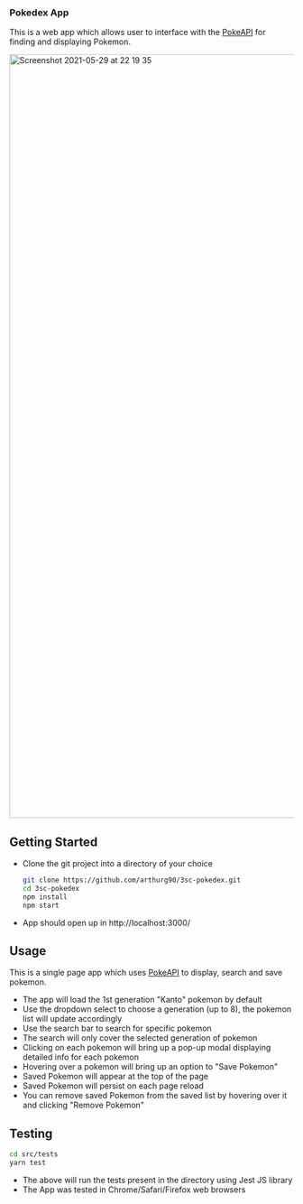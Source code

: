 ### Pokedex App

This is a web app which allows user to interface with the [PokeAPI](https://pokeapi.co/) for finding and displaying Pokemon.

<img width="1354" alt="Screenshot 2021-05-29 at 22 19 35" src="https://user-images.githubusercontent.com/32075763/120085087-2ebe8a80-c0cd-11eb-91b0-7af32410e8a3.png">

## Getting Started
* Clone the git project into a directory of your choice
  ```bash
  git clone https://github.com/arthurg90/3sc-pokedex.git
  cd 3sc-pokedex
  npm install
  npm start
  ```  
* App should open up in http://localhost:3000/
## Usage
This is a single page app which uses [PokeAPI](https://pokeapi.co/) to display, search and save pokemon. 
* The app will load the 1st generation "Kanto" pokemon by default
* Use the dropdown select to choose a generation (up to 8), the pokemon list will update accordingly
* Use the search bar to search for specific pokemon
* The search will only cover the selected generation of pokemon
* Clicking on each pokemon will bring up a pop-up modal displaying detailed info for each pokemon
* Hovering over a pokemon will bring up an option to "Save Pokemon"
* Saved Pokemon will appear at the top of the page
* Saved Pokemon will persist on each page reload
* You can remove saved Pokemon from the saved list by hovering over it and clicking "Remove Pokemon"

## Testing
```bash
cd src/tests
yarn test
```  
* The above will run the tests present in the directory using Jest JS library
* The App was tested in Chrome/Safari/Firefox web browsers

